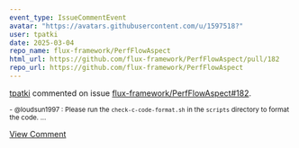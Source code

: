 ```yaml
---
event_type: IssueCommentEvent
avatar: "https://avatars.githubusercontent.com/u/1597518?"
user: tpatki
date: 2025-03-04
repo_name: flux-framework/PerfFlowAspect
html_url: https://github.com/flux-framework/PerfFlowAspect/pull/182
repo_url: https://github.com/flux-framework/PerfFlowAspect
---
```


<a href='https://github.com/tpatki' target='_blank'>tpatki</a> commented on issue <a href='https://github.com/flux-framework/PerfFlowAspect/pull/182' target='_blank'>flux-framework/PerfFlowAspect#182</a>.

<small>- @loudsun1997 : Please run the `check-c-code-format.sh` in the `scripts` directory to format the code. ...</small>

<a href='https://github.com/flux-framework/PerfFlowAspect/pull/182' target='_blank'>View Comment</a>